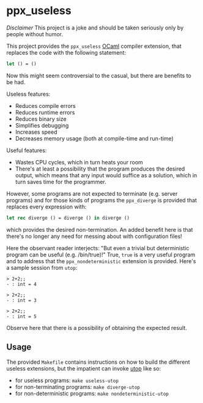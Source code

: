 ppx_useless
===========
*Disclaimer* This project is a joke and should be taken seriously only by people without humor.

This project provides the `ppx_useless` [OCaml](https://ocaml.org/) compiler extension, that
replaces the code with the following statement:
```ocaml
let () = ()
```
Now this might seem controversial to the casual, but there are benefits to be had.

Useless features:
* Reduces compile errors
* Reduces runtime errors
* Reduces binary size
* Simplifies debugging
* Increases speed
* Decreases memory usage (both at compile-time and run-time)

Useful features:
* Wastes CPU cycles, which in turn heats your room
* There's at least a possibility that the program produces the
  desired output, which means that any input would suffice as
  a solution, which in turn saves time for the programmer.

However, some programs are not expected to terminate (e.g. server programs)
and for those kinds of programs the `ppx_diverge` is provided that replaces
every expression with:
```ocaml
let rec diverge () = diverge () in diverge ()
```
which provides the desired non-termination.
An added benefit here is that there's no longer any need for messing about
with configuration files!

Here the observant reader interjects: "But even a trivial but deterministic program can be useful (e.g. /bin/true)!"
True, `true` is a very useful program and to address that the `ppx_nondeterministic` extension is provided.
Here's a sample session from `utop`:
```
> 2+2;;
- : int = 4

> 2+2;;
- : int = 3

> 2+2;;
- : int = 5
```
Observe here that there is a possibility of obtaining the expected result.

Usage
-----
The provided `Makefile` contains instructions on how to build the
different useless extensions, but the impatient can invoke [utop](https://github.com/diml/utop)
like so:
* for useless programs: `make useless-utop`
* for non-terminating programs: `make diverge-utop`
* for non-deterministic programs: `make nondeterministic-utop`
